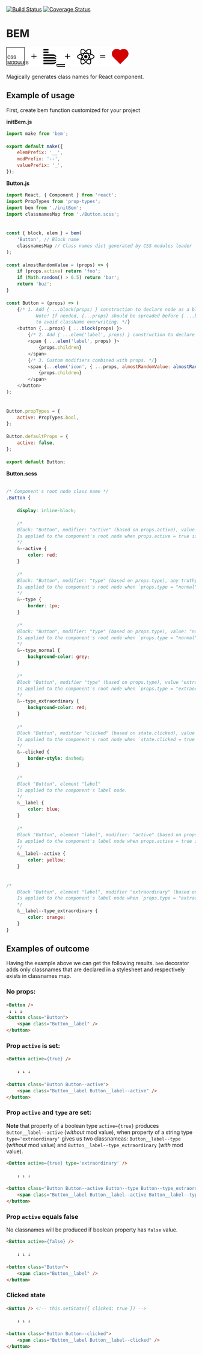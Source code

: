 [![Build Status](https://travis-ci.com/textkernel/bem.svg?branch=dev)](https://travis-ci.com/textkernel/bem) [![Coverage Status](https://coveralls.io/repos/github/textkernel/bem/badge.svg?branch=dev)](https://coveralls.io/github/textkernel/bem?branch=dev)

BEM
===

![css modules + bem + reat = love](https://raw.githubusercontent.com/textkernel/bem/dev/docs/logo.svg?sanitize=true)

Magically generates class names for React component.

Example of usage
----------------

First, create bem function customized for your project

**initBem.js**

```js
import make from 'bem';

export default make({
    elemPrefix: '__',
    modPrefix: '--',
    valuePrefix: '_',
});
```

**Button.js**

```js
import React, { Component } from 'react';
import PropTypes from 'prop-types';
import bem from './initBem';
import classnamesMap from './Button.scss';


const { block, elem } = bem(
    'Button', // Block name
    classnamesMap // Class names dict generated by CSS modules loader
);

const almostRandomValue = (props) => {
    if (props.active) return 'foo';
    if (Math.random() > 0.5) return 'bar';
    return 'buz';
}

const Button = (props) => (
    {/* 1. Add { ...block(props) } construction to declare node as a block
           Note! If needed, {...props} should be spreaded before { ...block(props) } in order
           to avoid className overwriting. */}
    <button {...props} { ...block(props) }>
        {/* 2. Add { ...elem('label', props) } construction to declare node as a label element. */}
        <span { ...elem('label', props) }>
            {props.children}
        </span>
        {/* 3. Custom modifiers combined with props. */}
        <span {...elem('icon', { ...props, almostRandomValue: almostRandomValue(props) }) }>
            {props.children}
        </span>
    </button>
);


Button.propTypes = {
    active: PropTypes.bool,
};

Button.defaultProps = {
    active: false,
};

export default Button;
```

**Button.scss**

```css

/* Component's root node class name */
.Button {

    display: inline-block;

    /*
    Block: "Button", modifier: "active" (based on props.active), value: true.
    Is applied to the component's root node when props.active = true is set.
    */
    &--active {
        color: red;
    }

    /*
    Block: "Button", modifier: "type" (based on props.type), any truthy value.
    Is applied to the component's root node when `props.type = "normal"` is set.
    */
    &--type {
        border: 1px;
    }

    /*
    Block: "Button", modifier: "type" (based on props.type), value: "normal".
    Is applied to the component's root node when `props.type = "normal"` is set.
    */
    &--type_normal {
        background-color: grey;
    }

    /*
    Block "Button", modifier "type" (based on props.type), value "extraordinary".
    Is applied to the component's root node when `props.type = "extraordinary"` is set.
    */
    &--type_extraordinary {
        background-color: red;
    }

    /*
    Block "Button", modifier "clicked" (based on state.clicked), value true.
    Is applied to the component's root node when `state.clicked = true` is set.
    */
    &--clicked {
        border-style: dashed;
    }

    /*
    Block "Button", element "label"
    Is applied to the component's label node.
    */
    &__label {
        color: blue;
    }

    /*
    Block "Button", element "label", modifier: "active" (based on props.active), value: true.
    Is applied to the component's label node when props.active = true is set.
    */
    &__label--active {
        color: yellow;
    }


/*
    Block "Button", element "label", modifier "extraordinary" (based on props.type), value "extraordinary".
    Is applied to the component's label node when `props.type = "extraordinary"` is set.
    */
    &__label--type_extraordinary {
        color: orange;
    }
}
```

Examples of outcome
-------------------

Having the example above we can get the following results.
`bem` decorator adds only classnames that are declared in a stylesheet and
respectively exists in classnames map.

### No props:
```html
<Button />
 ↓ ↓ ↓
<button class="Button">
    <span class="Button__label" />
</button>
```

### Prop `active` is set:

```html
<Button active={true} />

    ↓ ↓ ↓

<button class="Button Button--active">
    <span class="Button__label Button__label--active" />
</button>
```

### Prop `active` and `type` are set:

**Note** that property of a boolean type `active={true}` produces `Button__label--active` (*without* mod value), when property of a string type `type='extraordinary'` gives us two classnameas: `Button__label--type` (*without* mod value) and `Button__label--type_extraordinary` (*with* mod value).

```html
<Button active={true} type='extraordinary' />

    ↓ ↓ ↓

<button class="Button Button--active Button--type Button--type_extraordinary">
    <span class="Button__label Button__label--active Button__label--type Button__label--type_extraordinary" />
</button>
```

### Prop `active` equals false

No classnames will be produced if boolean property has `false` value.
```html
<Button active={false} />

    ↓ ↓ ↓

<button class="Button">
    <span class="Button__label" />
</button>
```

### Clicked state
```html
<Button /> <!-- this.setState({ clicked: true }) -->

    ↓ ↓ ↓

<button class="Button Button--clicked">
    <span class="Button__label Button__label--clicked" />
</button>
```
